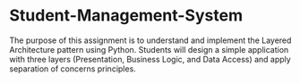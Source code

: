 # Student-Management-System
The purpose of this assignment is to understand and implement the Layered Architecture pattern using Python. Students will design a simple application with three layers (Presentation, Business Logic, and Data Access) and apply separation of concerns principles.
